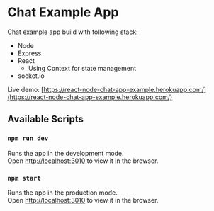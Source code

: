 # Chat Example App

Chat example app build with following stack:

- Node
- Express
- React
  - Using Context for state management
- socket.io

Live demo: [https://react-node-chat-app-example.herokuapp.com/](https://react-node-chat-app-example.herokuapp.com/)

## Available Scripts

### `npm run dev`

Runs the app in the development mode.<br />
Open [http://localhost:3010](http://localhost:3010) to view it in the browser.

### `npm start`

Runs the app in the production mode.<br />
Open [http://localhost:3010](http://localhost:3010) to view it in the browser.
